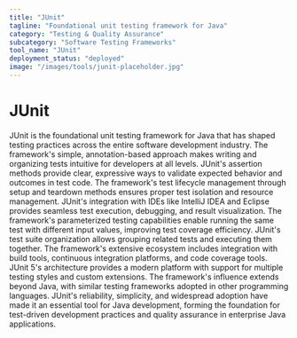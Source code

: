 ```yaml
---
title: "JUnit"
tagline: "Foundational unit testing framework for Java"
category: "Testing & Quality Assurance"
subcategory: "Software Testing Frameworks"
tool_name: "JUnit"
deployment_status: "deployed"
image: "/images/tools/junit-placeholder.jpg"
---
```


# JUnit

JUnit is the foundational unit testing framework for Java that has shaped testing practices across the entire software development industry. The framework's simple, annotation-based approach makes writing and organizing tests intuitive for developers at all levels. JUnit's assertion methods provide clear, expressive ways to validate expected behavior and outcomes in test code. The framework's test lifecycle management through setup and teardown methods ensures proper test isolation and resource management. JUnit's integration with IDEs like IntelliJ IDEA and Eclipse provides seamless test execution, debugging, and result visualization. The framework's parameterized testing capabilities enable running the same test with different input values, improving test coverage efficiency. JUnit's test suite organization allows grouping related tests and executing them together. The framework's extensive ecosystem includes integration with build tools, continuous integration platforms, and code coverage tools. JUnit 5's architecture provides a modern platform with support for multiple testing styles and custom extensions. The framework's influence extends beyond Java, with similar testing frameworks adopted in other programming languages. JUnit's reliability, simplicity, and widespread adoption have made it an essential tool for Java development, forming the foundation for test-driven development practices and quality assurance in enterprise Java applications.
